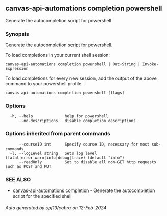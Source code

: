 ## canvas-api-automations completion powershell

Generate the autocompletion script for powershell

### Synopsis

Generate the autocompletion script for powershell.

To load completions in your current shell session:

	canvas-api-automations completion powershell | Out-String | Invoke-Expression

To load completions for every new session, add the output of the above command
to your powershell profile.


```
canvas-api-automations completion powershell [flags]
```

### Options

```
  -h, --help              help for powershell
      --no-descriptions   disable completion descriptions
```

### Options inherited from parent commands

```
      --courseID int      Specify course ID, necessary for most sub-commands
  -l, --logLevel string   Sets log level (fatal|error|warn|info|debug|trace) (default "info")
      --readOnly          Set to disable all non-GET http requests such as POST and PUT
```

### SEE ALSO

* [canvas-api-automations completion](canvas-api-automations_completion.md)	 - Generate the autocompletion script for the specified shell

###### Auto generated by spf13/cobra on 12-Feb-2024
